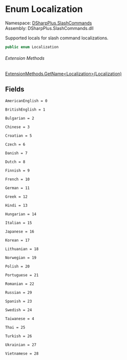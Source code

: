 # Enum Localization

Namespace: [DSharpPlus.SlashCommands](DSharpPlus.SlashCommands.md)  
Assembly: DSharpPlus.SlashCommands.dll

Supported locals for slash command localizations.

```csharp
public enum Localization
```

###### Extension Methods

[ExtensionMethods.GetName<Localization\>\(Localization\)](DSharpPlus.SlashCommands.ExtensionMethods.md\#DSharpPlus\_SlashCommands\_ExtensionMethods\_GetName\_\_1\_\_\_0\_)

## Fields

`AmericanEnglish = 0` 

`BritishEnglish = 1` 

`Bulgarian = 2` 

`Chinese = 3` 

`Croatian = 5` 

`Czech = 6` 

`Danish = 7` 

`Dutch = 8` 

`Finnish = 9` 

`French = 10` 

`German = 11` 

`Greek = 12` 

`Hindi = 13` 

`Hungarian = 14` 

`Italian = 15` 

`Japanese = 16` 

`Korean = 17` 

`Lithuanian = 18` 

`Norwegian = 19` 

`Polish = 20` 

`Portuguese = 21` 

`Romanian = 22` 

`Russian = 29` 

`Spanish = 23` 

`Swedish = 24` 

`Taiwanese = 4` 

`Thai = 25` 

`Turkish = 26` 

`Ukrainian = 27` 

`Vietnamese = 28` 

